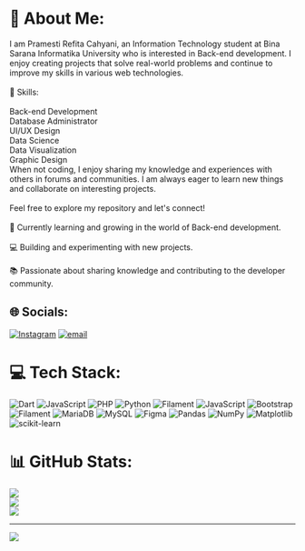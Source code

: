# 💫 About Me:
I am Pramesti Refita Cahyani, an Information Technology student at Bina Sarana Informatika University who is interested in Back-end development. I enjoy creating projects that solve real-world problems and continue to improve my skills in various web technologies.<br><br>🔧 Skills:<br><br>Back-end Development<br>Database Administrator<br>UI/UX Design<br>Data Science<br>Data Visualization<br>Graphic Design<br>When not coding, I enjoy sharing my knowledge and experiences with others in forums and communities. I am always eager to learn new things and collaborate on interesting projects.<br><br>Feel free to explore my repository and let's connect!<br><br>🌱 Currently learning and growing in the world of Back-end development.<br><br>💻 Building and experimenting with new projects.<br><br>📚 Passionate about sharing knowledge and contributing to the developer community.


## 🌐 Socials:
[![Instagram](https://img.shields.io/badge/Instagram-%23E4405F.svg?logo=Instagram&logoColor=white)](https://instagram.com/pramestirfchy) [![email](https://img.shields.io/badge/Email-D14836?logo=gmail&logoColor=white)](mailto:pramestirefitacahyani@gmail.com) 

# 💻 Tech Stack:
![Dart](https://img.shields.io/badge/dart-%230175C2.svg?style=for-the-badge&logo=dart&logoColor=white) ![JavaScript](https://img.shields.io/badge/javascript-%23323330.svg?style=for-the-badge&logo=javascript&logoColor=%23F7DF1E) ![PHP](https://img.shields.io/badge/php-%23777BB4.svg?style=for-the-badge&logo=php&logoColor=white) ![Python](https://img.shields.io/badge/python-3670A0?style=for-the-badge&logo=python&logoColor=ffdd54) ![Filament](https://img.shields.io/badge/Filament-FFAA00?style=for-the-badge&logoColor=%23000000) ![JavaScript](https://img.shields.io/badge/javascript-%23323330.svg?style=for-the-badge&logo=javascript&logoColor=%23F7DF1E) ![Bootstrap](https://img.shields.io/badge/bootstrap-%238511FA.svg?style=for-the-badge&logo=bootstrap&logoColor=white) ![Filament](https://img.shields.io/badge/Filament-FFAA00?style=for-the-badge&logoColor=%23000000) ![MariaDB](https://img.shields.io/badge/MariaDB-003545?style=for-the-badge&logo=mariadb&logoColor=white) ![MySQL](https://img.shields.io/badge/mysql-4479A1.svg?style=for-the-badge&logo=mysql&logoColor=white) ![Figma](https://img.shields.io/badge/figma-%23F24E1E.svg?style=for-the-badge&logo=figma&logoColor=white) ![Pandas](https://img.shields.io/badge/pandas-%23150458.svg?style=for-the-badge&logo=pandas&logoColor=white) ![NumPy](https://img.shields.io/badge/numpy-%23013243.svg?style=for-the-badge&logo=numpy&logoColor=white) ![Matplotlib](https://img.shields.io/badge/Matplotlib-%23ffffff.svg?style=for-the-badge&logo=Matplotlib&logoColor=black) ![scikit-learn](https://img.shields.io/badge/scikit--learn-%23F7931E.svg?style=for-the-badge&logo=scikit-learn&logoColor=white)
# 📊 GitHub Stats:
![](https://github-readme-stats.vercel.app/api?username=pramestirfchy&theme=dark&hide_border=false&include_all_commits=false&count_private=false)<br/>
![](https://nirzak-streak-stats.vercel.app/?user=pramestirfchy&theme=dark&hide_border=false)<br/>
![](https://github-readme-stats.vercel.app/api/top-langs/?username=pramestirfchy&theme=dark&hide_border=false&include_all_commits=false&count_private=false&layout=compact)

---
[![](https://visitcount.itsvg.in/api?id=pramestirfchy&icon=7&color=1)](https://visitcount.itsvg.in)

<!-- Proudly created with GPRM ( https://gprm.itsvg.in ) -->
